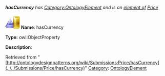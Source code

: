 ___hasCurrency__ has [Category:OntologyElement](../../Category/OntologyElement "Category:OntologyElement") and is an [element of](../../Property/ElementOf "Property:ElementOf") [Price](../../Submissions/Price "Submissions:Price")_


  




[![ObjectProperty](../../images/thumb/c/c3/ObjectProperty.gif/45px-ObjectProperty.gif)](../../Image/ObjectProperty.gif "ObjectProperty")
__Name__: hasCurrency 


__Type:__ owl:ObjectProperty 


__Description__: 





Retrieved from "[http://ontologydesignpatterns.org/wiki/Submissions:Price/hasCurrency](../../Submissions/Price/hasCurrency)"
 [Category](http://ontologydesignpatterns.org/wiki/Special:Categories "Special:Categories"): [OntologyElement](../../Category/OntologyElement "Category:OntologyElement")